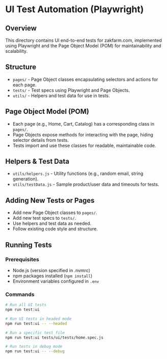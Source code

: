 # UI Test Automation (Playwright)

## Overview
This directory contains UI end-to-end tests for zakfarm.com, implemented using Playwright and the Page Object Model (POM) for maintainability and scalability.

## Structure
- `pages/` - Page Object classes encapsulating selectors and actions for each page.
- `tests/` - Test specs using Playwright and Page Objects.
- `utils/` - Helpers and test data for use in tests.

## Page Object Model (POM)
- Each page (e.g., Home, Cart, Catalog) has a corresponding class in `pages/`.
- Page Objects expose methods for interacting with the page, hiding selector details from tests.
- Tests import and use these classes for readable, maintainable code.

## Helpers & Test Data
- `utils/helpers.js` - Utility functions (e.g., random email, string generation).
- `utils/testData.js` - Sample product/user data and timeouts for tests.

## Adding New Tests or Pages
- Add new Page Object classes to `pages/`.
- Add new test specs to `tests/`.
- Use helpers and test data as needed.
- Follow existing code style and structure.

## Running Tests

### Prerequisites
- Node.js (version specified in .nvmrc)
- npm packages installed (`npm install`)
- Environment variables configured in `.env`

### Commands
```bash
# Run all UI tests
npm run test:ui

# Run UI tests in headed mode
npm run test:ui -- --headed

# Run a specific test file
npm run test:ui tests/ui/tests/home.spec.js

# Run tests in debug mode
npm run test:ui -- --debug